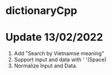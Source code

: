 # dictionaryCpp
# Update 13/02/2022

1. Add "Search by Vietnamse meaning"
2. Support input and data with ' '(Space)
3. Normalize Input and Data.
